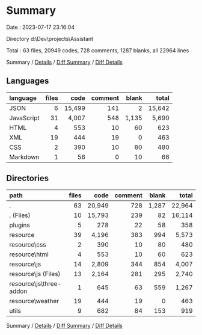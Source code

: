 # Summary

Date : 2023-07-17 23:16:04

Directory d:\\Dev\\projects\\Assistant

Total : 63 files,  20949 codes, 728 comments, 1287 blanks, all 22964 lines

Summary / [Details](details.md) / [Diff Summary](diff.md) / [Diff Details](diff-details.md)

## Languages
| language | files | code | comment | blank | total |
| :--- | ---: | ---: | ---: | ---: | ---: |
| JSON | 6 | 15,499 | 141 | 2 | 15,642 |
| JavaScript | 31 | 4,007 | 548 | 1,135 | 5,690 |
| HTML | 4 | 553 | 10 | 60 | 623 |
| XML | 19 | 444 | 19 | 0 | 463 |
| CSS | 2 | 390 | 10 | 80 | 480 |
| Markdown | 1 | 56 | 0 | 10 | 66 |

## Directories
| path | files | code | comment | blank | total |
| :--- | ---: | ---: | ---: | ---: | ---: |
| . | 63 | 20,949 | 728 | 1,287 | 22,964 |
| . (Files) | 10 | 15,793 | 239 | 82 | 16,114 |
| plugins | 5 | 278 | 22 | 58 | 358 |
| resource | 39 | 4,196 | 383 | 994 | 5,573 |
| resource\\css | 2 | 390 | 10 | 80 | 480 |
| resource\\html | 4 | 553 | 10 | 60 | 623 |
| resource\\js | 14 | 2,809 | 344 | 854 | 4,007 |
| resource\\js (Files) | 13 | 2,164 | 281 | 295 | 2,740 |
| resource\\js\\three-addon | 1 | 645 | 63 | 559 | 1,267 |
| resource\\weather | 19 | 444 | 19 | 0 | 463 |
| utils | 9 | 682 | 84 | 153 | 919 |

Summary / [Details](details.md) / [Diff Summary](diff.md) / [Diff Details](diff-details.md)